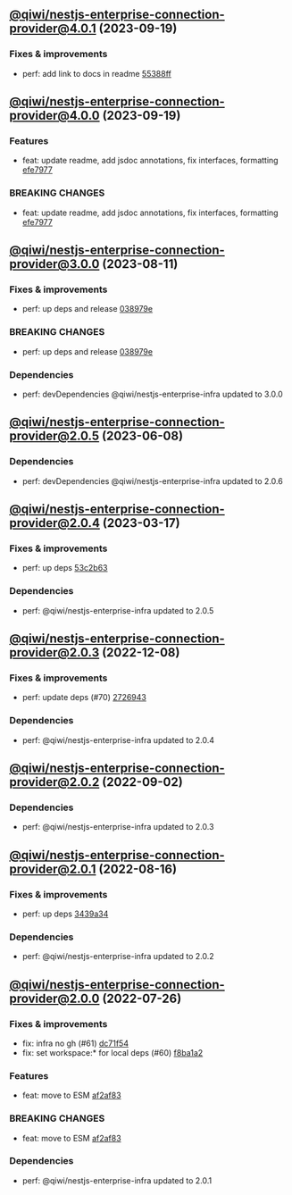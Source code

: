 ## [@qiwi/nestjs-enterprise-connection-provider@4.0.1](https://github.com/qiwi/nestjs-enterprise/compare/2023.9.19-qiwi.nestjs-enterprise-connection-provider.4.0.0-f0...2023.9.19-qiwi.nestjs-enterprise-connection-provider.4.0.1-f0) (2023-09-19)

### Fixes & improvements
* perf: add link to docs in readme [55388ff](https://github.com/qiwi/nestjs-enterprise/commit/55388ffa5bac62415bce5edf99160f0a08039156)

## [@qiwi/nestjs-enterprise-connection-provider@4.0.0](https://github.com/qiwi/nestjs-enterprise/compare/2023.8.11-qiwi.nestjs-enterprise-connection-provider.3.0.0-f0...2023.9.19-qiwi.nestjs-enterprise-connection-provider.4.0.0-f0) (2023-09-19)

### Features
* feat: update readme, add jsdoc annotations, fix interfaces, formatting [efe7977](https://github.com/qiwi/nestjs-enterprise/commit/efe79772b9c26aea055f2bcf1c5ac8fd06e3b342)

### BREAKING CHANGES
* feat: update readme, add jsdoc annotations, fix interfaces, formatting [efe7977](https://github.com/qiwi/nestjs-enterprise/commit/efe79772b9c26aea055f2bcf1c5ac8fd06e3b342)

## [@qiwi/nestjs-enterprise-connection-provider@3.0.0](https://github.com/qiwi/nestjs-enterprise/compare/2023.6.8-qiwi.nestjs-enterprise-connection-provider.2.0.5-f0...2023.8.11-qiwi.nestjs-enterprise-connection-provider.3.0.0-f0) (2023-08-11)

### Fixes & improvements
* perf: up deps and release [038979e](https://github.com/qiwi/nestjs-enterprise/commit/038979e99dd52c8283834a35953ba7c9ecfc060b)

### BREAKING CHANGES
* perf: up deps and release [038979e](https://github.com/qiwi/nestjs-enterprise/commit/038979e99dd52c8283834a35953ba7c9ecfc060b)

### Dependencies
* perf: devDependencies @qiwi/nestjs-enterprise-infra updated to 3.0.0

## [@qiwi/nestjs-enterprise-connection-provider@2.0.5](https://github.com/qiwi/nestjs-enterprise/compare/2023.3.17-qiwi.nestjs-enterprise-connection-provider.2.0.4-f0...2023.6.8-qiwi.nestjs-enterprise-connection-provider.2.0.5-f0) (2023-06-08)

### Dependencies
* perf: devDependencies @qiwi/nestjs-enterprise-infra updated to 2.0.6

## [@qiwi/nestjs-enterprise-connection-provider@2.0.4](https://github.com/qiwi/nestjs-enterprise/compare/2022.12.8-qiwi.nestjs-enterprise-connection-provider.2.0.3-f0...2023.3.17-qiwi.nestjs-enterprise-connection-provider.2.0.4-f0) (2023-03-17)

### Fixes & improvements
* perf: up deps [53c2b63](https://github.com/qiwi/nestjs-enterprise/commit/53c2b63b4bf5020c8d7b3e69b3df296ffbd39e2f)

### Dependencies
* perf: @qiwi/nestjs-enterprise-infra updated to 2.0.5

## [@qiwi/nestjs-enterprise-connection-provider@2.0.3](https://github.com/qiwi/nestjs-enterprise/compare/2022.9.2-qiwi.nestjs-enterprise-connection-provider.2.0.2-f0...2022.12.8-qiwi.nestjs-enterprise-connection-provider.2.0.3-f0) (2022-12-08)

### Fixes & improvements
* perf: update deps (#70) [2726943](https://github.com/qiwi/nestjs-enterprise/commit/2726943b391da9a3de925c2c6e8585cdfccbbcba)

### Dependencies
* perf: @qiwi/nestjs-enterprise-infra updated to 2.0.4

## [@qiwi/nestjs-enterprise-connection-provider@2.0.2](https://github.com/qiwi/nestjs-enterprise/compare/2022.8.16-qiwi.nestjs-enterprise-connection-provider.2.0.1-f0...2022.9.2-qiwi.nestjs-enterprise-connection-provider.2.0.2-f0) (2022-09-02)

### Dependencies
* perf: @qiwi/nestjs-enterprise-infra updated to 2.0.3

## [@qiwi/nestjs-enterprise-connection-provider@2.0.1](https://github.com/qiwi/nestjs-enterprise/compare/2022.7.26-qiwi.nestjs-enterprise-connection-provider.2.0.0-f0...2022.8.16-qiwi.nestjs-enterprise-connection-provider.2.0.1-f0) (2022-08-16)

### Fixes & improvements
* perf: up deps [3439a34](https://github.com/qiwi/nestjs-enterprise/commit/3439a34c5086ce29ba53f8515791e9c93a5537b0)

### Dependencies
* perf: @qiwi/nestjs-enterprise-infra updated to 2.0.2

## [@qiwi/nestjs-enterprise-connection-provider@2.0.0](https://github.com/qiwi/nestjs-enterprise/compare/@qiwi/nestjs-enterprise-connection-provider@1.1.1...2022.7.26-qiwi.nestjs-enterprise-connection-provider.2.0.0-f0) (2022-07-26)

### Fixes & improvements
* fix: infra no gh (#61) [dc71f54](https://github.com/qiwi/nestjs-enterprise/commit/dc71f54d30490ec40dbb1fac0a11b39d4d0cf6c4)
* fix: set workspace:* for local deps (#60) [f8ba1a2](https://github.com/qiwi/nestjs-enterprise/commit/f8ba1a2fcdaa0dcaeed32eb3646379bac811122c)

### Features
* feat: move to ESM [af2af83](https://github.com/qiwi/nestjs-enterprise/commit/af2af837c7dde3a49208e6ce758aacfbd0260f52)

### BREAKING CHANGES
* feat: move to ESM [af2af83](https://github.com/qiwi/nestjs-enterprise/commit/af2af837c7dde3a49208e6ce758aacfbd0260f52)

### Dependencies
* perf: @qiwi/nestjs-enterprise-infra updated to 2.0.1
